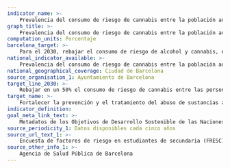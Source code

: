 ```yaml
---
indicator_name: >-
    Prevalencia del consumo de riesgo de cannabis entre la población adolescente
graph_title: >-
    Prevalencia del consumo de riesgo de cannabis entre la población adolescente
computation_units: Porcentaje
barcelona_target: >-
    Para el 2030, rebajar el consumo de riesgo de alcohol y cannabis, especialmente entre las personas jóvenes 
national_indicator_available: >-
    Prevalencia del consumo de riesgo de cannabis entre la población adolescente
national_geographical_coverage: Ciudad de Barcelona
source_organisation_1: Ayuntamiento de Barcelona
target_line_2030: >-
    Rebajar en un 50% el consumo de riesgo de cannabis entre las personas jóvenes con respecto a la situación del año 2016: Por debajo del 3,0% en chicos i 1,8% en chicas
target_name: >-
    Fortalecer la prevención y el tratamiento del abuso de sustancias adictivas, incluidos el uso indebido de estupefacientes y el consumo nocivo de alcohol
indicator_definition:
goal_meta_link_text: >-
    Metadatos de los Objetivos de Desarrollo Sostenible de las Naciones Unidas (pdf 894kB)
source_periodicity_1: Datos disponibles cada cinco años
source_url_text_1: >-
    Encuesta de factores de riesgo en estudiantes de secundaria (FRESC)  
source_other_info_1: >-
    Agencia de Salud Pública de Barcelona
---
```

